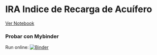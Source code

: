 # IRA Indice de Recarga de Acuífero

[Ver Notebook](https://nbviewer.jupyter.org/github/jrovegno/Memoria/blob/master/IRA.ipynb)

### Probar con Mybinder

Run online: [![Binder](http://mybinder.org/badge.svg)](https://mybinder.org/v2/gh/jrovegno/Memoria/master?filepath=IRA.ipynb)

